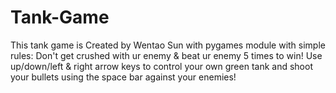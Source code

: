 # Tank-Game
This tank game is Created by Wentao Sun with pygames module with simple rules:
Don't get crushed with ur enemy & beat ur enemy 5 times to win!
Use up/down/left & right arrow keys to control your own green tank and shoot your bullets using the space bar against your enemies!